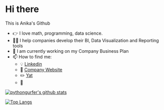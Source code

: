 # Hi there 

This is Anika's Github

- :point_right:  I love math, programming, data science. 
- :woman_scientist:  I help companies develop their BI, Data Visualization and Reporting tools
- :unicorn:  I am currently working on my Company Business Plan
- 📫   How to find me: 
  - :bulb:   [Linkedin](https://www.linkedin.com/in/anikarosenzuaig/)
  - :briefcase:   [Company Website](https://www.statsdeck.io/)
  - :pencil2:   [Yat](https://y.at/%F0%9F%94%AC%F0%9F%92%BB%E2%9A%A1%F0%9F%8D%92/go)
  - :office:

[![pythongurfer's github stats](https://github-readme-stats.vercel.app/api?username=pythongurfer&count_private=true&show_icons=true&theme=radical&hide_rank=false)](https://github.com/anuraghazra/github-readme-stats)

[![Top Langs](https://github-readme-stats.vercel.app/api/top-langs/?username=pythongurfer)](https://github.com/pythongurfer/github-readme-stats)
